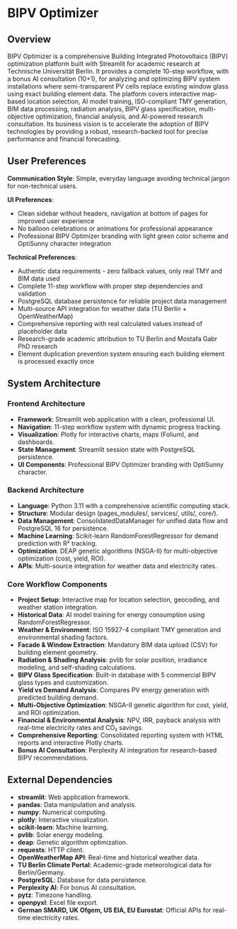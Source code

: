 # BIPV Optimizer

## Overview
BIPV Optimizer is a comprehensive Building Integrated Photovoltaics (BIPV) optimization platform built with Streamlit for academic research at Technische Universität Berlin. It provides a complete 10-step workflow, with a bonus AI consultation (10+1), for analyzing and optimizing BIPV system installations where semi-transparent PV cells replace existing window glass using exact building element data. The platform covers interactive map-based location selection, AI model training, ISO-compliant TMY generation, BIM data processing, radiation analysis, BIPV glass specification, multi-objective optimization, financial analysis, and AI-powered research consultation. Its business vision is to accelerate the adoption of BIPV technologies by providing a robust, research-backed tool for precise performance and financial forecasting.

## User Preferences

**Communication Style**: Simple, everyday language avoiding technical jargon for non-technical users.

**UI Preferences**:
- Clean sidebar without headers, navigation at bottom of pages for improved user experience
- No balloon celebrations or animations for professional appearance
- Professional BIPV Optimizer branding with light green color scheme and OptiSunny character integration

**Technical Preferences**:
- Authentic data requirements - zero fallback values, only real TMY and BIM data used
- Complete 11-step workflow with proper step dependencies and validation
- PostgreSQL database persistence for reliable project data management
- Multi-source API integration for weather data (TU Berlin + OpenWeatherMap)
- Comprehensive reporting with real calculated values instead of placeholder data
- Research-grade academic attribution to TU Berlin and Mostafa Gabr PhD research
- Element duplication prevention system ensuring each building element is processed exactly once

## System Architecture

### Frontend Architecture
- **Framework**: Streamlit web application with a clean, professional UI.
- **Navigation**: 11-step workflow system with dynamic progress tracking.
- **Visualization**: Plotly for interactive charts, maps (Folium), and dashboards.
- **State Management**: Streamlit session state with PostgreSQL persistence.
- **UI Components**: Professional BIPV Optimizer branding with OptiSunny character.

### Backend Architecture
- **Language**: Python 3.11 with a comprehensive scientific computing stack.
- **Structure**: Modular design (pages_modules/, services/, utils/, core/).
- **Data Management**: ConsolidatedDataManager for unified data flow and PostgreSQL 16 for persistence.
- **Machine Learning**: Scikit-learn RandomForestRegressor for demand prediction with R² tracking.
- **Optimization**: DEAP genetic algorithms (NSGA-II) for multi-objective optimization (cost, yield, ROI).
- **APIs**: Multi-source integration for weather data and electricity rates.

### Core Workflow Components
- **Project Setup**: Interactive map for location selection, geocoding, and weather station integration.
- **Historical Data**: AI model training for energy consumption using RandomForestRegressor.
- **Weather & Environment**: ISO 15927-4 compliant TMY generation and environmental shading factors.
- **Facade & Window Extraction**: Mandatory BIM data upload (CSV) for building element geometry.
- **Radiation & Shading Analysis**: pvlib for solar position, irradiance modeling, and self-shading calculations.
- **BIPV Glass Specification**: Built-in database with 5 commercial BIPV glass types and customization.
- **Yield vs Demand Analysis**: Compares PV energy generation with predicted building demand.
- **Multi-Objective Optimization**: NSGA-II genetic algorithm for cost, yield, and ROI optimization.
- **Financial & Environmental Analysis**: NPV, IRR, payback analysis with real-time electricity rates and CO₂ savings.
- **Comprehensive Reporting**: Consolidated reporting system with HTML reports and interactive Plotly charts.
- **Bonus AI Consultation**: Perplexity AI integration for research-based BIPV recommendations.

## External Dependencies

- **streamlit**: Web application framework.
- **pandas**: Data manipulation and analysis.
- **numpy**: Numerical computing.
- **plotly**: Interactive visualization.
- **scikit-learn**: Machine learning.
- **pvlib**: Solar energy modeling.
- **deap**: Genetic algorithm optimization.
- **requests**: HTTP client.
- **OpenWeatherMap API**: Real-time and historical weather data.
- **TU Berlin Climate Portal**: Academic-grade meteorological data for Berlin/Germany.
- **PostgreSQL**: Database for data persistence.
- **Perplexity AI**: For bonus AI consultation.
- **pytz**: Timezone handling.
- **openpyxl**: Excel file export.
- **German SMARD, UK Ofgem, US EIA, EU Eurostat**: Official APIs for real-time electricity rates.